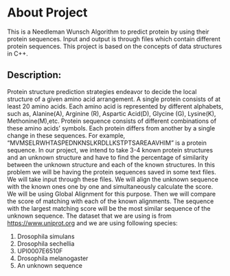 # About Project
This is a Needleman Wunsch Algorithm to predict protein by using their protein sequences. 
Input and output is through files which contain different protein sequences.
This project is based on the concepts of data structures in C++.


## Description:
Protein structure prediction strategies endeavor to decide the local structure of a given amino acid arrangement. A single protein consists of at least 20 amino acids. Each amino acid is represented by different alphabets, such as, Alanine(A), Arginine (R), Aspartic Acid(D), Glycine (G), Lysine(K), Methonine(M),etc. Protein sequence consists of different combinations of these amino acids’ symbols.  Each protein differs from another by a single change in these sequences. For example, “MVMSELRWHTASPEDNKNSLKRDLLKSTPTSAREAAVHIM” is a protein sequence. In our project, we intend to take 3-4 known protein structures and an unknown structure and have to find the percentage of similarity between the unknown structure and each of the known structures. 
In this problem we will be having the protein sequences saved in some text files. We will take input through these files. We will align the unknown sequence with the known ones one by one and simultaneously calculate the score. We will be using Global Alignment for this purpose. Then we will compare the score of matching with each of the known alignments. The sequence with the largest matching score will be the most similar sequence of the unknown sequence. 
The dataset that we are using is from https://www.uniprot.org and we are using following species:
1. Drosophila simulans
2. Drosophila sechellia
3. UPI0007E6510F
4. Drosophila melanogaster
5. An unknown sequence

